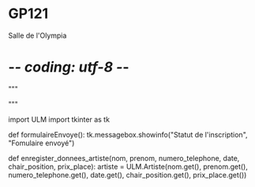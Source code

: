 # GP121
Salle de l'Olympia
# -*- coding: utf-8 -*-
"""

"""

import ULM
import tkinter as tk

def formulaireEnvoye():
    tk.messagebox.showinfo("Statut de l'inscription", "Fomulaire envoyé")

def enregister_donnees_artiste(nom, prenom, numero_telephone, date, chair_position, prix_place):
    artiste = ULM.Artiste(nom.get(), prenom.get(), numero_telephone.get(), date.get(), chair_position.get(), prix_place.get())

    
